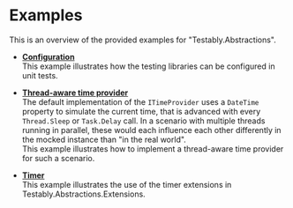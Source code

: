 # Examples
This is an overview of the provided examples for "Testably.Abstractions".

- **[Configuration](Configuration/README.md)**  
  This example illustrates how the testing libraries can be configured in unit tests.

- **[Thread-aware time provider](ThreadAwareTimeProvider/README.md)**  
  The default implementation of the `ITimeProvider` uses a `DateTime` property to simulate the current time, that is advanced with every `Thread.Sleep` or `Task.Delay` call.
  In a scenario with multiple threads running in parallel, these would each influence each other differently in the mocked instance than "in the real world".  
  This example illustrates how to implement a thread-aware time provider for such a scenario.

- **[Timer](Timer/README.md)**  
  This example illustrates the use of the timer extensions in Testably.Abstractions.Extensions.
